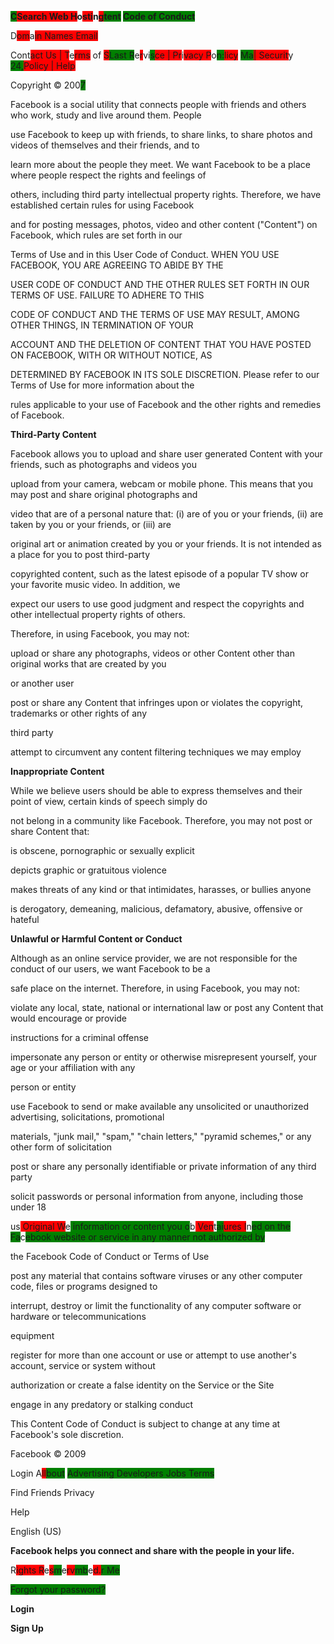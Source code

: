 <span style="background-color: green;">**C</span><span style="background-color: red;">Search Web H</span>o<span style="background-color: red;">sti</span>n<span style="background-color: red;">g</span><span style="background-color: green;">tent</span> <span style="background-color: green;">Code of Conduct**

</span>D<span style="background-color: red;">om</span>a<span style="background-color: red;">in Names Email

Con</span>t<span style="background-color: red;">act Us | T</span>e<span style="background-color: red;">rms</span> of <span style="background-color: red;">S</span><span style="background-color: green;">Last R</span>e<span style="background-color: red;">r</span>vi<span style="background-color: green;">s</span><span style="background-color: red;">ce | Pr</span>i<span style="background-color: red;">vacy P</span>o<span style="background-color: green;">n:</span><span style="background-color: red;">licy</span> <span style="background-color: green;">Ma</span><span style="background-color: red;">| Securit</span>y <span style="background-color: green;">24,</span><span style="background-color: red;">Policy | Help 

Copyright ©</span> 200<span style="background-color: green;">7

Facebook is a social utility that connects people with friends and others who work, study and live around them. People

use Facebook to keep up with friends, to share links, to share photos and videos of themselves and their friends, and to

learn more about the people they meet. We want Facebook to be a place where people respect the rights and feelings of

others, including third party intellectual property rights. Therefore, we have established certain rules for using Facebook

and for posting messages, photos, video and other content ("Content") on Facebook, which rules are set forth in our

Terms of Use and in this User Code of Conduct. WHEN YOU USE FACEBOOK, YOU ARE AGREEING TO ABIDE BY THE

USER CODE OF CONDUCT AND THE OTHER RULES SET FORTH IN OUR TERMS OF USE. FAILURE TO ADHERE TO THIS

CODE OF CONDUCT AND THE TERMS OF USE MAY RESULT, AMONG OTHER THINGS, IN TERMINATION OF YOUR

ACCOUNT AND THE DELETION OF CONTENT THAT YOU HAVE POSTED ON FACEBOOK, WITH OR WITHOUT NOTICE, AS

DETERMINED BY FACEBOOK IN ITS SOLE DISCRETION. Please refer to our Terms of Use for more information about the

rules applicable to your use of Facebook and the other rights and remedies of Facebook.

**Third-Party Content**

Facebook allows you to upload and share user generated Content with your friends, such as photographs and videos you

upload from your camera, webcam or mobile phone. This means that you may post and share original photographs and

video that are of a personal nature that: (i) are of you or your friends, (ii) are taken by you or your friends, or (iii) are

original art or animation created by you or your friends. It is not intended as a place for you to post third-party

copyrighted content, such as the latest episode of a popular TV show or your favorite music video. In addition, we

expect our users to use good judgment and respect the copyrights and other intellectual property rights of others.

Therefore, in using Facebook, you may not:

upload or share any photographs, videos or other Content other than original works that are created by you

or another user

post or share any Content that infringes upon or violates the copyright, trademarks or other rights of any

third party

attempt to circumvent any content filtering techniques we may employ

**Inappropriate Content**

While we believe users should be able to express themselves and their point of view, certain kinds of speech simply do

not belong in a community like Facebook. Therefore, you may not post or share Content that:

is obscene, pornographic or sexually explicit

depicts graphic or gratuitous violence

makes threats of any kind or that intimidates, harasses, or bullies anyone

is derogatory, demeaning, malicious, defamatory, abusive, offensive or hateful

**Unlawful or Harmful Content or Conduct**

Although as an online service provider, we are not responsible for the conduct of our users, we want Facebook to be a

safe place on the internet. Therefore, in using Facebook, you may not:

violate any local, state, national or international law or post any Content that would encourage or provide

instructions for a criminal offense

impersonate any person or entity or otherwise misrepresent yourself, your age or your affiliation with any

person or entity

use Facebook to send or make available any unsolicited or unauthorized advertising, solicitations, promotional

materials, "junk mail," "spam," "chain letters," "pyramid schemes," or any other form of solicitation

post or share any personally identifiable or private information of any third party

solicit passwords or personal information from anyone, including those under 1</span>8<span style="background-color: green;">

us</span><span style="background-color: red;"> Original W</span>e<span style="background-color: green;"> information or content you o</span>b<span style="background-color: red;"> Ven</span>t<span style="background-color: green;">ai</span><span style="background-color: red;">ures I</span>n<span style="background-color: green;">ed on the Fa</span>c<span style="background-color: green;">ebook website or service in any manner not authorized by

the Facebook Code of Conduct or Terms of Use

post any material that contains software viruses or any other computer code, files or programs designed to

interrupt, destroy or limit the functionality of any computer software or hardware or telecommunications

equipment

register for more than one account or use or attempt to use another's account, service or system without

authorization or create a false identity on the Service or the Site

engage in any predatory or stalking conduct

This Content Code of Conduct is subject to change at any time at Facebook's sole discretion</span>.<span style="background-color: green;">

 

Facebook © 2009

Login</span> A<span style="background-color: red;">ll</span><span style="background-color: green;">bout</span> <span style="background-color: green;">Advertising Developers Jobs Terms

Find Friends Privacy

Help

English (US)

**Facebook helps you connect and share with the people in your life.**

 

</span>R<span style="background-color: red;">ights R</span>e<span style="background-color: red;">s</span><span style="background-color: green;">m</span>e<span style="background-color: red;">rv</span><span style="background-color: green;">mb</span>e<span style="background-color: red;">d.</span><span style="background-color: green;">r Me</span>

<span style="background-color: green;">Forgot your password?

**Login**

**Sign Up**
</span>
